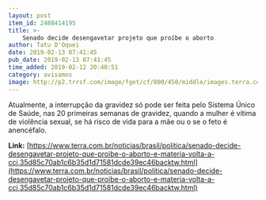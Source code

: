 ```yaml
---
layout: post
item_id: 2488414195
title: >-
    Senado decide desengavetar projeto que proíbe o aborto
author: Tatu D'Oquei
date: 2019-02-13 07:41:45
pub_date: 2019-02-13 07:41:45
time_added: 2019-02-12 20:40:51
category: avisamos
image: http://p2.trrsf.com/image/fget/cf/800/450/middle/images.terra.com/2019/02/12/aborto-davi-magalhaes-fp.jpg
---
```


Atualmente, a interrupção da gravidez só pode ser feita pelo Sistema Único de Saúde, nas 20 primeiras semanas de gravidez, quando a mulher é vítima de violência sexual, se há risco de vida para a mãe ou o se o feto é anencéfalo.

**Link:** [https://www.terra.com.br/noticias/brasil/politica/senado-decide-desengavetar-projeto-que-proibe-o-aborto-e-materia-volta-a-ccj,35d85c70ab1c6b35d1d71581dcde39ec46backtw.html](https://www.terra.com.br/noticias/brasil/politica/senado-decide-desengavetar-projeto-que-proibe-o-aborto-e-materia-volta-a-ccj,35d85c70ab1c6b35d1d71581dcde39ec46backtw.html)


